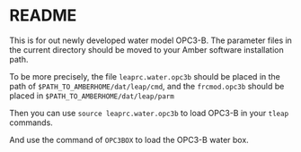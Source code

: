 # README

This is for out newly developed water model OPC3-B. The parameter files in the current directory should be moved to your Amber software installation path.

To be more precisely, the file `leaprc.water.opc3b` should be placed in the path of `$PATH_TO_AMBERHOME/dat/leap/cmd`, and the `frcmod.opc3b` should be placed in `$PATH_TO_AMBERHOME/dat/leap/parm`

Then you can use `source leaprc.water.opc3b` to load OPC3-B in your `tleap` commands.

And use the command of `OPC3BOX` to load the OPC3-B water box.
